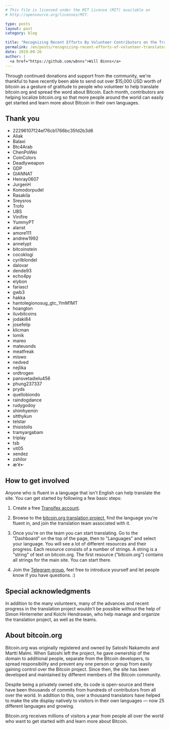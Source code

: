 ```yaml
---
# This file is licensed under the MIT License (MIT) available on
# http://opensource.org/licenses/MIT.

type: posts
layout: post
category: blog

title: "Recognizing Recent Efforts By Volunteer Contributors on the Translation Team"
permalink: /en/posts/recognizing-recent-efforts-of-volunteer-translators.html
date: 2019-09-26
author: |
  <a href="https://github.com/wbnns">Will Binns</a>
---
```


Through continued donations and support from the community, we're thankful to
have recently been able to send out over $15,000 USD worth of bitcoin as a
gesture of gratitude to people who volunteer to help translate bitcoin.org and
spread the word about Bitcoin. Each month, contributors are helping localize
bitcoin.org so that more people around the world can easily get started and
learn more about Bitcoin in their own languages.

## Thank you

- 22296107f24ef76cb1766bc35fd2b3d6
- Aliak
- Balaxi
- Btc4Arab
- ChenPoWei
- CoinColors
- Deadlyweapon
- GDP
- GIANNAT
- Henray0607
- JurgenH
- Komodorpudel
- Rasakila
- Sreysros
- Trofo
- UBS
- Vinifire
- YummyPT
- alanst
- amore111
- andrew1992
- annetypt
- bitcoinstein
- cocoklogi
- cyrilblondel
- dalovar
- dende93
- echo4py
- elybon
- fariascl
- gwb3
- hakka
- hantolegionosug_gtc_YmM1MT
- hoangton
- iluvbitcoins
- jodaki84
- josefelip
- klicman
- lomik
- mareo
- mateusnds
- meatfreak
- miswo
- nedved
- nejlika
- ordtrogen
- pansvetadielu456
- phung237337
- pryds
- quellobiondo
- raindogdance
- rudygodoy
- shimhyemin
- sitthykun
- telstar
- thisistolis
- tramyargabam
- triplay
- tsb
- vit05
- xendez
- zshilor
- æ‘é•·

## How to get involved

Anyone who is fluent in a language that isn't English can help translate the
site. You can get started by following a few basic steps:

1. Create a free [Transifex account](https://www.transifex.com/signup/).

2. Browse to the [bitcoin.org translation
project](https://www.transifex.com/bitcoinorg/bitcoinorg/), find the language
you're fluent in, and join the translation team associated with it.

3. Once you're on the team you can start translating. Go to the
"Dashboard" on the top of the page, then to "Languages" and select your
language. You will see a lot of different resources and their progress. Each
resource consists of a number of strings. A string is a "string" of text on
bitcoin.org. The first resource ("bitcoin.org") contains all strings for the
main site. You can start there.

4. Join the [Telegram group](https://t.me/bitcoinaroundtheworld), feel free to
introduce yourself and let people know if you have questions. :)

## Special acknowledgments

In addition to the many volunteers, many of the advances and recent progress in
the translation project wouldn't be possible without the help of Simon
Hinterreiter and Koichi Hendrawan, who help manage and organize the translation
project, as well as the teams.

## About bitcoin.org

Bitcoin.org was originally registered and owned by Satoshi Nakamoto and Martti
Malmi. When Satoshi left the project, he gave ownership of the domain to
additional people, separate from the Bitcoin developers, to spread
responsibility and prevent any one person or group from easily gaining control
over the Bitcoin project. Since then, the site has been developed and
maintained by different members of the Bitcoin community.

Despite being a privately owned site, its code is open-source and there have
been thousands of commits from hundreds of contributors from all over the
world. In addition to this, over a thousand translators have helped to make the
site display natively to visitors in their own languages — now 25 different
languages and growing.

Bitcoin.org receives millions of visitors a year from people all over the world
who want to get started with and learn more about Bitcoin.
